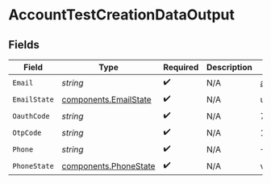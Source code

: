 # AccountTestCreationDataOutput


## Fields

| Field                                                          | Type                                                           | Required                                                       | Description                                                    | Example                                                        |
| -------------------------------------------------------------- | -------------------------------------------------------------- | -------------------------------------------------------------- | -------------------------------------------------------------- | -------------------------------------------------------------- |
| `Email`                                                        | *string*                                                       | :heavy_check_mark:                                             | N/A                                                            | alice@example.com                                              |
| `EmailState`                                                   | [components.EmailState](../../models/components/emailstate.md) | :heavy_check_mark:                                             | N/A                                                            | unverified                                                     |
| `OauthCode`                                                    | *string*                                                       | :heavy_check_mark:                                             | N/A                                                            | 7GSjMRSHs6Ak7C_zvVW6P2IhZOHxMK7HZKW1fMX85ms                    |
| `OtpCode`                                                      | *string*                                                       | :heavy_check_mark:                                             | N/A                                                            | 123456                                                         |
| `Phone`                                                        | *string*                                                       | :heavy_check_mark:                                             | N/A                                                            | +14155550199                                                   |
| `PhoneState`                                                   | [components.PhoneState](../../models/components/phonestate.md) | :heavy_check_mark:                                             | N/A                                                            | verified                                                       |